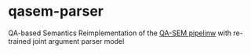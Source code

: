 # qasem-parser
QA-based Semantics
Reimplementation of the [QA-SEM pipelinw](https://github.com/kleinay/QASem/) with re-trained joint argument parser model

